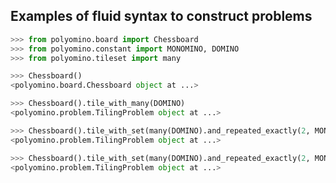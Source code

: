 ## Examples of fluid syntax to construct problems

```python
>>> from polyomino.board import Chessboard
>>> from polyomino.constant import MONOMINO, DOMINO
>>> from polyomino.tileset import many

```

```python
>>> Chessboard()
<polyomino.board.Chessboard object at ...>

```

```python
>>> Chessboard().tile_with_many(DOMINO)
<polyomino.problem.TilingProblem object at ...>

```

```python
>>> Chessboard().tile_with_set(many(DOMINO).and_repeated_exactly(2, MONOMINO))
<polyomino.problem.TilingProblem object at ...>

```

```python
>>> Chessboard().tile_with_set(many(DOMINO).and_repeated_exactly(2, MONOMINO)).with_heuristics()
<polyomino.problem.TilingProblem object at ...>

```